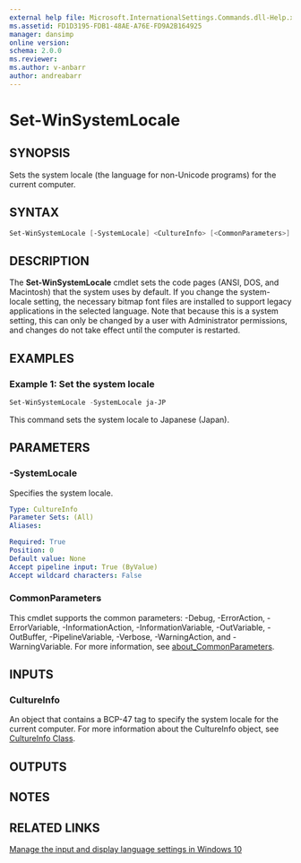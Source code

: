 ```yaml
---
external help file: Microsoft.InternationalSettings.Commands.dll-Help.xml
ms.assetid: FD1D3195-FDB1-48AE-A76E-FD9A2B164925
manager: dansimp
online version: 
schema: 2.0.0
ms.reviewer:
ms.author: v-anbarr
author: andreabarr
---
```


# Set-WinSystemLocale

## SYNOPSIS

Sets the system locale (the language for non-Unicode programs) for the current computer.

## SYNTAX

```powershell
Set-WinSystemLocale [-SystemLocale] <CultureInfo> [<CommonParameters>]
```

## DESCRIPTION

The **Set-WinSystemLocale** cmdlet sets the code pages (ANSI, DOS, and Macintosh) that the system uses by default.
If you change the system-locale setting, the necessary bitmap font files are installed to support legacy applications in the selected language.
Note that because this is a system setting, this can only be changed by a user with Administrator permissions, and changes do not take effect until the computer is restarted.

## EXAMPLES

### Example 1: Set the system locale

```powershell
Set-WinSystemLocale -SystemLocale ja-JP
```

This command sets the system locale to Japanese (Japan).

## PARAMETERS

### -SystemLocale

Specifies the system locale.

```yaml
Type: CultureInfo
Parameter Sets: (All)
Aliases: 

Required: True
Position: 0
Default value: None
Accept pipeline input: True (ByValue)
Accept wildcard characters: False
```

### CommonParameters

This cmdlet supports the common parameters: -Debug, -ErrorAction, -ErrorVariable, -InformationAction, -InformationVariable, -OutVariable, -OutBuffer, -PipelineVariable, -Verbose, -WarningAction, and -WarningVariable. For more information, see [about_CommonParameters](http://go.microsoft.com/fwlink/?LinkID=113216).

## INPUTS

### CultureInfo

An object that contains a BCP-47 tag to specify the system locale for the current computer.
For more information about the CultureInfo object, see [CultureInfo Class](http://go.microsoft.com/fwlink/?LinkID=242306).

## OUTPUTS

## NOTES

## RELATED LINKS

[Manage the input and display language settings in Windows 10](https://support.microsoft.com/help/4496404/windows-10-manage-the-input-and-display-language#input_language)

